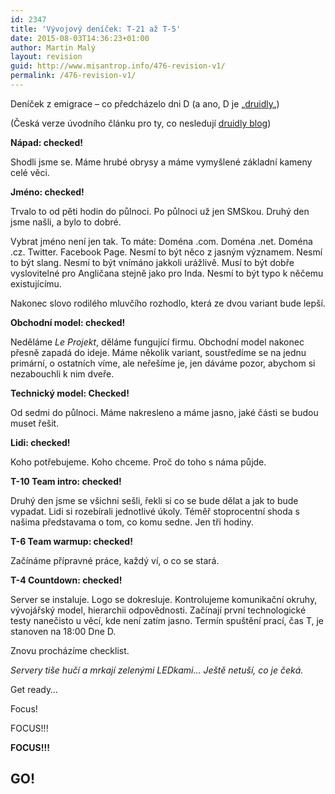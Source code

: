 ```yaml
---
id: 2347
title: 'Vývojový deníček: T-21 až T-5'
date: 2015-08-03T14:36:23+01:00
author: Martin Malý
layout: revision
guid: http://www.misantrop.info/476-revision-v1/
permalink: /476-revision-v1/
---
```

Deníček z emigrace &#8211; co předcházelo dni D (a ano, D je &#8222;[druidly](http://druidly.com)&#8222;)

<!--more-->

(Česká verze úvodního článku pro ty, co nesledují [druidly blog](http://druidly.com/blog/))

**Nápad: checked!**

Shodli jsme se. Máme hrubé obrysy a máme vymyšlené základní kameny celé věci.

**Jméno: checked!**

Trvalo to od pěti hodin do půlnoci. Po půlnoci už jen SMSkou. Druhý den jsme našli, a bylo to dobré.

Vybrat jméno není jen tak. To máte: Doména .com. Doména .net. Doména .cz. Twitter. Facebook Page. Nesmí to být něco z jasným významem. Nesmí to být slang. Nesmí to být vnímáno jakkoli urážlivě. Musí to být dobře vyslovitelné pro Angličana stejně jako pro Inda. Nesmí to být typo k něčemu existujícímu.

Nakonec slovo rodilého mluvčího rozhodlo, která ze dvou variant bude lepší.

**Obchodní model: checked!**

Neděláme _Le Projekt_, děláme fungující firmu. Obchodní model nakonec přesně zapadá do ideje. Máme několik variant, soustředíme se na jednu primární, o ostatních víme, ale neřešíme je, jen dáváme pozor, abychom si nezabouchli k nim dveře.

**Technický model: Checked!**

Od sedmi do půlnoci. Máme nakresleno a máme jasno, jaké části se budou muset řešit.

**Lidi: checked!**

Koho potřebujeme. Koho chceme. Proč do toho s náma půjde.

**T-10 Team intro: checked!**

Druhý den jsme se všichni sešli, řekli si co se bude dělat a jak to bude vypadat. Lidi si rozebírali jednotlivé úkoly. Téměř stoprocentní shoda s našima představama o tom, co komu sedne. Jen tři hodiny.

**T-6 Team warmup: checked!**

Začínáme přípravné práce, každý ví, o co se stará.

**T-4 Countdown: checked!**

Server se instaluje. Logo se dokresluje. Kontrolujeme komunikační okruhy, vývojářský model, hierarchii odpovědnosti. Začínají první technologické testy nanečisto u věcí, kde není zatím jasno. Termín spuštění prací, čas T, je stanoven na 18:00 Dne D.

Znovu procházíme checklist.

_Servery tiše hučí a mrkají zelenými LEDkami&#8230; Ještě netuší, co je čeká._

Get ready&#8230;

Focus!

FOCUS!!!

**FOCUS!!!**

## GO!